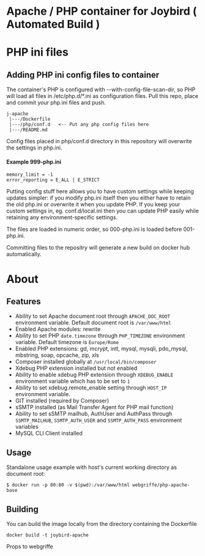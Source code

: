 Apache / PHP container for Joybird ( Automated Build ) 
=====================================

# PHP ini files


Adding PHP ini config files to container
--------

The container's PHP is configured with --with-config-file-scan-dir, so PHP will load all files in /etc/php.d/*.ini as configuration files. Pull this repo, place and commit your php.ini files and push.

````
j-apache
 |---/Dockerfile
 |---/php/conf.d   <-- Put any php config files here
 |---/README.md

````

Config files placed in php/conf.d directory in this repository will overwrite the settings in php.ini.


#### Example 999-php.ini
````
memory_limit = -1
error_reporting = E_ALL | E_STRICT
````


Putting config stuff here allows you to have custom settings while keeping updates simpler: if you modify php.ini itself then you either have to retain the old php.ini or overwrite it when you update PHP. If you keep your custom settings in, eg. conf.d/local.ini then you can update PHP easily while retaining any environment-specific settings.

The files are loaded in numeric order, so 000-php.ini is loaded before 001-php.ini.

Committing files to the repositry will generate a new build on docker hub automatically.


# About 

Features
--------

* Ability to set Apache document root through `APACHE_DOC_ROOT` environment variable. Default document root is `/var/www/html`
* Enabled Apache modules: rewrite
* Ability to set PHP `date.timezone` through `PHP_TIMEZONE` environment variable. Default timezone is `Europe/Rome`
* Enabled PHP extensions: gd, mcrypt, intl, mysql, mysqli, pdo_mysql, mbstring, soap, opcache, zip, xls
* Composer installed globally at `/usr/local/bin/composer`
* Xdebug PHP extension installed but not enabled
* Ability to enable xdebug PHP extension through `XDEBUG_ENABLE` environment variable which has to be set to `1`
* Ability to set xdebug.remote_enable setting through `HOST_IP` environment variable.
* GIT installed (required by Composer)
* sSMTP installed (as Mail Transfer Agent for PHP mail function)
* Ability to set sSMTP mailhub, AuthUser and AuthPass through `SSMTP_MAILHUB`, `SSMTP_AUTH_USER` and `SSMTP_AUTH_PASS` environment variables
* MySQL CLI Client installed

Usage
-----

Standalone usage example with host's current working directory as document root:

	$ docker run -p 80:80 -v $(pwd):/var/www/html webgriffe/php-apache-base

Building
-----
You can build the image locally from the directory containing the Dockerfile

	docker build -t joybird-apache




Props to webgriffe
